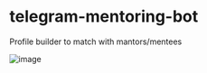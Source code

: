 # telegram-mentoring-bot

Profile builder to match with mantors/mentees

![image](https://github.com/Marchand-Nicolas/telegram-mentoring-bot/assets/60229704/bfdb0079-731b-4df3-9024-18a52df61dde)
